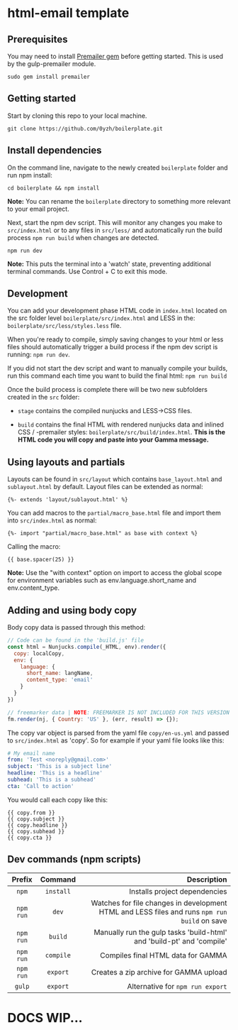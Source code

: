 # html-email template

## Prerequisites

You may need to install [Premailer gem](https://github.com/premailer/premailer/) before getting started. This is used by the gulp-premailer module.

```shell
sudo gem install premailer
```

## Getting started

Start by cloning this repo to your local machine.
```shell
git clone https://github.com/0yzh/boilerplate.git
```

## Install dependencies

On the command line, navigate to the newly created `boilerplate` folder and run npm install:
```shell
cd boilerplate && npm install
```
**Note:** You can rename the `boilerplate` directory to something more relevant to your email project.

Next, start the npm dev script. This will monitor any changes you make to `src/index.html` or to any files in `src/less/` and automatically run the build process `npm run build` when changes are detected.
```shell
npm run dev
```
**Note:** This puts the terminal into a 'watch' state, preventing additional terminal commands. Use Control + C to exit this mode.

## Development

You can add your development phase HTML code in `index.html` located on the src folder level `boilerplate/src/index.html` and LESS in the: `boilerplate/src/less/styles.less` file.

When you're ready to compile, simply saving changes to your html or less files should automatically trigger a build process if the npm dev script is running: `npm run dev`.

If you did not start the dev script and want to manually compile your builds, run this command each time you want to build the final html: `npm run build`

Once the build process is complete there will be two new subfolders created in the `src` folder:

- `stage` contains the compiled nunjucks and LESS->CSS files.

- `build` contains the final HTML with rendered nunjucks data and inlined CSS / -premailer styles: `boilerplate/src/build/index.html`. **This is the HTML code you will copy and paste into your Gamma message.**

## Using layouts and partials

Layouts can be found in `src/layout` which contains `base_layout.html` and `sublayout.html` by default. Layout files can be extended as normal:
```jinja
{%- extends 'layout/sublayout.html' %}
```

You can add macros to the `partial/macro_base.html` file and import them into `src/index.html` as normal:
```jinja
{%- import "partial/macro_base.html" as base with context %}
```
Calling the macro:
```jinja
{{ base.spacer(25) }}
```
**Note:** Use the "with context" option on import to access the global scope for environment variables such as env.language.short_name and env.content_type.

## Adding and using body copy

Body copy data is passed through this method:
```js
// Code can be found in the 'build.js' file
const html = Nunjucks.compile(_HTML, env).render({
  copy: localCopy,
  env: {
    language: {
      short_name: langName,
      content_type: 'email'
    }
  }
})

// freemarker data | NOTE: FREEMARKER IS NOT INCLUDED FOR THIS VERSION
fm.render(nj, { Country: 'US' }, (err, result) => {});
```
The copy var object is parsed from the yaml file `copy/en-us.yml` and passed to `src/index.html` as 'copy'. So for example if your yaml file looks like this:
```yaml
# My email name
from: 'Test <noreply@gmail.com>'
subject: 'This is a subject line'
headline: 'This is a headline'
subhead: 'This is a subhead'
cta: 'Call to action'
```
You would call each copy like this:
```shell
{{ copy.from }}
{{ copy.subject }}
{{ copy.headline }}
{{ copy.subhead }}
{{ copy.cta }}
```

## Dev commands (npm scripts)

| Prefix        |    Command    | Description  |
| :-------------: |:-------------:| ------------:|
| `npm`         | `install`     | Installs project dependencies |
| `npm run`     | `dev`         | Watches for file changes in development HTML and LESS files and runs `npm run build` on save |
| `npm run`     | `build`       | Manually run the gulp tasks 'build-html' and 'build-pt' and 'compile'  |
| `npm run`     | `compile`     | Compiles final HTML data for GAMMA |
| `npm run`     | `export`      | Creates a zip archive for GAMMA upload |
| `gulp`        | `export`      | Alternative for `npm run export` |


# DOCS WIP...
